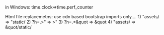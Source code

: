 in Windows:
    time.clock=>time.perf_counter


Html file replacemetns:
    use cdn based bootstrap imports only....
    1) "assets/     =>        "static/
    2) \?h=.>"         =>    >"
    3) \?h=.*&quot    =>   &quot
    4) &quot;assets/   =>   &quot/static/